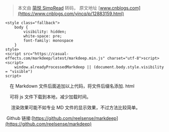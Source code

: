 > 本文由 [简悦 SimpRead](http://ksria.com/simpread/) 转码， 原文地址 [www.cnblogs.com](https://www.cnblogs.com/yincq/p/12883159.html)

```
<style class="fallback">
    body {
        visibility: hidden;
        white-space: pre;
        font-family: monospace
    }
style>
<script src="https://casual-effects.com/markdeep/latest/markdeep.min.js" charset="utf-8">script>
<script>
    window.alreadyProcessedMarkdeep || (document.body.style.visibility = "visible")
script>
```

　在 Markdown 文件后面追加以上代码，将文件后缀名添加. html

　可将 js 文件下载到本地，减少加载时间。

 　渲染效果可能不如专业 MD 文件的显示效果，不过方法比较简单。

 Github 链接:[](https://github.com/reelsense/markdeep)[https://github.com/reelsense/markdeep](https://github.com/reelsense/markdeep)